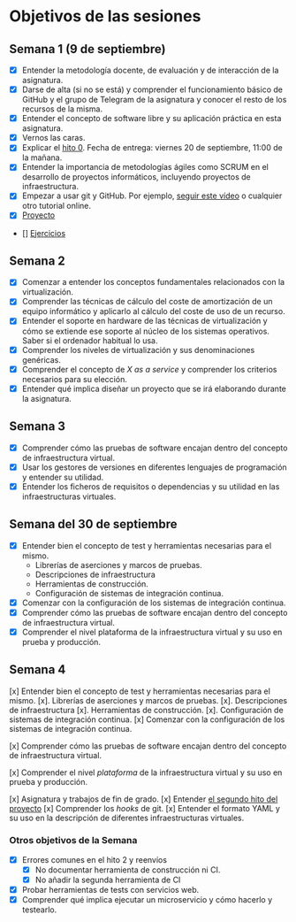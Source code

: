# Objetivos de las sesiones

## Semana 1 (9 de septiembre)

- [x] Entender la metodología docente, de evaluación y de interacción de la asignatura.
- [x] Darse de alta (si no se está) y comprender el funcionamiento básico de GitHub y el
   grupo de Telegram de la asignatura y conocer el resto de los recursos de la misma.
- [x] Entender el concepto de software libre y su aplicación práctica en esta asignatura.
- [x] Vernos las caras.
- [x] Explicar el
   [hito 0](http://jj.github.io/IV/documentos/proyecto/0.Repositorio). Fecha
   de entrega: viernes 20 de septiembre, 11:00 de la mañana.
- [x] Entender la importancia de metodologías ágiles como SCRUM en el
   desarrollo de proyectos informáticos, incluyendo proyectos de
   infraestructura.
- [x] Empezar a usar git y GitHub. Por ejemplo,
  [seguir este vídeo](https://www.youtube.com/watch?v=gmXyJI01qa8) o
   cualquier otro tutorial online.
- [x] [Proyecto](https://github.com/rafaelleru/iv)
- [] [Ejercicios]()

## Semana 2

- [X] Comenzar a entender los conceptos fundamentales relacionados con la virtualización.
- [X] Comprender las técnicas de cálculo del coste de amortización de un equipo informático y aplicarlo al cálculo del coste de uso de un recurso.
- [X] Entender el soporte en hardware de las técnicas de virtualización y cómo se extiende ese soporte al núcleo de los sistemas operativos. Saber si el ordenador habitual lo usa.
- [X] Comprender los niveles de virtualización y sus denominaciones genéricas.
- [X] Comprender el concepto de *X as a service* y comprender los criterios necesarios para su elección.
- [X] Entender qué implica diseñar un proyecto que se irá elaborando durante la asignatura.

## Semana 3

- [x] Comprender cómo las pruebas de software encajan dentro del concepto de infraestructura virtual.
- [x] Usar los gestores de versiones en diferentes lenguajes de programación y entender su utilidad.
- [x] Entender los ficheros de requisitos o dependencias y su utilidad en las infraestructuras virtuales.

## Semana del 30 de septiembre
- [X] Entender bien el concepto de test y herramientas necesarias para el mismo.
   * Librerías de aserciones y marcos de pruebas.
   * Descripciones de infraestructura
   * Herramientas de construcción.
   * Configuración de sistemas de integración continua.
- [X] Comenzar con la configuración de los sistemas de integración continua.
- [X] Comprender cómo las pruebas de software encajan dentro del concepto de infraestructura virtual.
- [X] Comprender el nivel plataforma de la infraestructura virtual y su uso en prueba y producción.

## Semana 4

[x] Entender bien el concepto de test y herramientas necesarias para el mismo.
   [x]. Librerías de aserciones y marcos de pruebas.
   [x]. Descripciones de infraestructura
   [x]. Herramientas de construcción.
   [x]. Configuración de sistemas de integración continua.
[x] Comenzar con la configuración de los sistemas de integración
   continua.
   
[x] Comprender cómo las pruebas de software encajan dentro del concepto
   de infraestructura virtual.
   
[x] Comprender el nivel *plataforma* de la infraestructura virtual y su uso en prueba y producción.

[x] Asignatura y trabajos de fin de grado.
[x] Entender [el segundo hito del proyecto](http://jj.github.io/IV/documentos/proyecto/2.CI)
[x] Comprender los *hooks* de git.
[x] Entender el formato YAML y su uso en la descripción de diferentes infraestructuras virtuales. 

### Otros objetivos de la Semana
- [x] Errores comunes en el hito 2 y reenvíos
  - [x] No documentar herramienta de construcción ni CI.
  - [x] No añadir la segunda herramienta de CI
- [x] Probar herramientas de tests con servicios web.
- [x] Comprender qué implica ejecutar un microservicio y cómo hacerlo y testearlo.